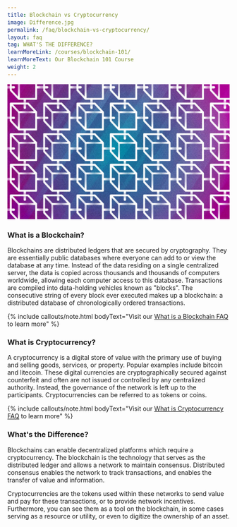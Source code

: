 ```yaml
---
title: Blockchain vs Cryptocurrency
image: Difference.jpg
permalink: /faq/blockchain-vs-cryptocurrency/
layout: faq
tag: WHAT'S THE DIFFERENCE?
learnMoreLink: /courses/blockchain-101/
learnMoreText: Our Blockchain 101 Course
weight: 2
---
```

<img src="/assets/img/courses/blockchain-101/Blockchain-01-1.jpg">

<h3>What is a Blockchain?</h3>
<span>Blockchains are distributed ledgers that are secured by cryptography. They are essentially public databases where everyone can add to or view the database at any time. Instead of the data residing on a single centralized server, the data is copied across thousands and thousands of computers worldwide, allowing each computer access to this database. Transactions are compiled into data-holding vehicles known as "blocks". The consecutive string of every block ever executed makes up a blockchain: a distributed database of chronologically ordered transactions.</span> 

{% include callouts/note.html
	bodyText="Visit our <a href='/faq/what-is-blockchain/' target='_blank'>What is a Blockchain FAQ</a> to learn more"
%}

<h3>What is Cryptocurrency?</h3>
<span>A cryptocurrency is a digital store of value with the primary use of buying and selling goods, services, or property. Popular examples include bitcoin and litecoin. These digital currencies are cryptographically secured against counterfeit and often are not issued or controlled by any centralized authority. Instead, the governance of the network is left up to the participants. Cryptocurrencies can be referred to as tokens or coins.</span> 

{% include callouts/note.html
	bodyText="Visit our <a href='/faq/what-is-cryptocurrency/' target='_blank'>What is Cryptocurrency FAQ</a> to learn more"
%}

<h3>What's the Difference?</h3>
<span>Blockchains can enable decentralized platforms which require a cryptocurrency. The blockchain is the technology that serves as the distributed ledger and allows a network to maintain consensus. Distributed consensus enables the network to track transactions, and enables the transfer of value and information.</span>

<span>Cryptocurrencies are the tokens used within these networks to send value and pay for these transactions, or to provide network incentives. Furthermore, you can see them as a tool on the blockchain, in some cases serving as a resource or utility, or even to digitize the ownership of an asset.</span>
